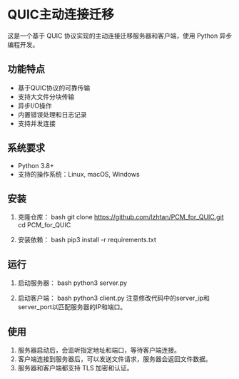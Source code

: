 # QUIC主动连接迁移

这是一个基于 QUIC 协议实现的主动连接迁移服务器和客户端，使用 Python 异步编程开发。

## 功能特点

- 基于QUIC协议的可靠传输
- 支持大文件分块传输
- 异步I/O操作
- 内置错误处理和日志记录
- 支持并发连接

## 系统要求

- Python 3.8+
- 支持的操作系统：Linux, macOS, Windows

## 安装

1. 克隆仓库：
bash
git clone https://github.com/lzhtan/PCM_for_QUIC.git
cd PCM_for_QUIC

2. 安装依赖：
bash
pip3 install -r requirements.txt

## 运行

1. 启动服务器：
bash
python3 server.py

2. 启动客户端：
bash
python3 client.py
注意修改代码中的server_ip和server_port以匹配服务器的IP和端口。


## 使用

1. 服务器启动后，会监听指定地址和端口，等待客户端连接。
2. 客户端连接到服务器后，可以发送文件请求，服务器会返回文件数据。
3. 服务器和客户端都支持 TLS 加密和认证。